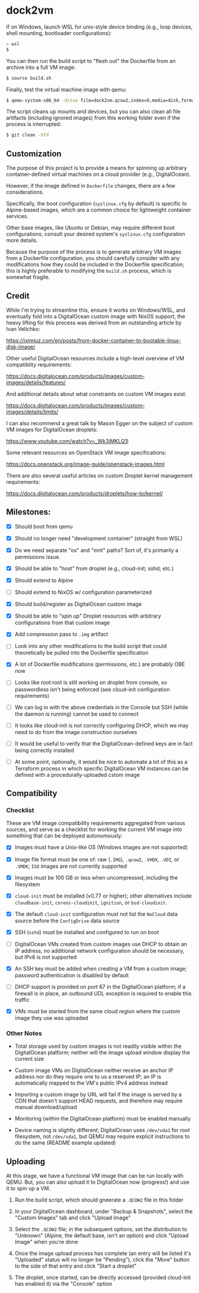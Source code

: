 # dock2vm

If on Windows, launch WSL for unix-style device binding (e.g., loop devices, shell mounting, bootloader configurations):

```sh
> wsl
$
```

You can then run the build script to "flesh out" the Dockerfile from an archive into a full VM image:

```sh
$ source build.sh
```

Finally, test the virtual machine image with qemu:

```sh
$ qemu-system-x86_64 -drive file=dock2vm.qcow2,index=0,media=disk,format=qcow2,if=virtio
```

The script cleans up mounts and devices, but you can also clean all file artifacts (including ignored images) from this working folder even if the process is interrupted:

```sh
$ git clean -Xfd
```

## Customization

The purpose of this project is to provide a means for spinning up arbitrary container-defined virtual machines on a cloud provider (e.g., DigitalOcean).

However, if the image defined in `Dockerfile` changes, there are a few considerations.

Specifically, the boot configuration (`syslinux.cfg` by default) is specific to Alpine-based images, which are a common choice for lightweight container services.

Other base images, like Ubuntu or Debian, may require different boot configurations; consult your desired system's `syslinux.cfg` configuration more details.

Because the purpose of the process is to generate arbitrary VM images from a Dockerfile configuration, you should carefully consider with any modifications how they could be included in the Dockerfile specification; this is highly preferable to modifying the `build.sh` process, which is somewhat fragile.

## Credit

While I'm trying to streamline this, ensure it works on Windows/WSL, and eventually fold into a DigitalOcean custom image with NixOS support, the heavy lifting for this process was derived from an outstanding article by Ivan Velichko:

https://iximiuz.com/en/posts/from-docker-container-to-bootable-linux-disk-image/

Other useful DigitalOcean resources include a high-level overview of VM compatiblity requirements:

https://docs.digitalocean.com/products/images/custom-images/details/features/

And additional details about what constraints on custom VM images exist:

https://docs.digitalocean.com/products/images/custom-images/details/limits/

I can also recommend a great talk by Mason Egger on the subject of custom VM images for DigitalOcean droplets:

https://www.youtube.com/watch?v=_Wk3jMKLQ1I

Some relevant resources on OpenStack VM image specifications:

https://docs.openstack.org/image-guide/openstack-images.html

There are also several useful articles on custom Droplet kernel management requirements:

https://docs.digitalocean.com/products/droplets/how-to/kernel/

## Milestones:

- [x] Should boot from qemu

- [x] Should no longer need "development container" (straight from WSL)

- [x] Do we need separate "os" and "mnt" paths? Sort of, it's primarily a permissions issue.

- [x] Should be able to "host" from droplet (e.g., cloud-init; sshd; etc.)

- [x] Should extend to Alpine

- [ ] Should extend to NixOS w/ configuration parameterized

- [x] Should build/register as DigitalOcean custom image

- [x] Should be able to "spin up" Droplet resources with arbitrary configurations from that custom image

- [x] Add compression pass to `.img` artifact

- [ ] Look into any other modifications to the build script that could theoretically be pulled into the Dockerfile specification

- [x] A lot of Dockerfile modifications (permissions, etc.) are probably OBE now

- [ ] Looks like root:root is still working on droplet from console, so passwordless isn't being enforced (see cloud-init configuration requirements)

- [ ] We can log in with the above credentials in the Console but SSH (while the daemon is running) cannot be used to connect

- [ ] It looks like cloud-init is not correctly configuring DHCP, which we may need to do from the image construction ourselves

- [ ] It would be useful to verify that the DigitalOcean-defined keys are in fact being correctly installed

- [ ] At some point, optionally, it would be nice to automate a lot of this as a Terraform process in which specific DigitalOcean VM instances can be defined with a procedurally-uploaded cstom image

## Compatibility

### Checklist

These are VM image compatibility requirements aggregated from various sources, and serve as a checklist for working the current VM image into something that can be deployed autonomously:

- [x] Images must have a Unix-like OS (Windows images are not supported)

- [x] Image file format must be one of: raw (`.IMG`), `.qcow2`, `.VHDX`, `.VDI`, or `.VMDK`; `ISO` images are not currently supported

- [x] Images must be 100 GB or less when uncompressed, including the filesystem

- [x] `cloud-init` must be installed (v0.77 or higher); other alternatives include `cloudbase-init`, `coreos-cloudinit`, `ignition`, or `bsd-cloudinit`.

- [x] The default `cloud-init` configuration must not list the `NoCloud` data source before the `ConfigDrive` data source

- [x] SSH (`sshd`) must be installed and configured to run on boot

- [ ] DigitalOcean VMs created from custom images use DHCP to obtain an IP address; no additional network configuration should be necessary, but IPv6 is not supported

- [x] An SSH key must be added when creating a VM from a custom image; password authentication is disabled by default

- [ ] DHCP support is provided on port 67 in the DigitalOcean platform; if a firewall is in place, an outbound UDL exception is required to enable this traffic

- [x] VMs must be started from the same cloud region where the custom image they use was uploaded

### Other Notes

* Total storage used by custom images is not readily visible within the DigitalOcean platform; neither will the image upload window display the current size

* Custom image VMs on DigitalOcean neither receive an anchor IP address nor do they require one to us a reserved IP; an IP is automatically mapped to the VM's public IPv4 address instead

* Importing a custom image by URL will fail if the image is served by a CDN that doesn't support HEAD requests, and therefore may require manual download/upload

* Monitoring (within the DigitalOcean platform) must be enabled manually

* Device naming is slightly different; DigitalOcean uses `/dev/vda1` for root filesystem, not `/dev/sda1`, but QEMU may require explicit instructions to do the same (README example updated)

## Uploading

At this stage, we have a functional VM image that can be run locally with QEMU. But, you can also upload it to DigitalOcean now (progress!) and use it to spin up a VM.

1. Run the build script, which should gneerate a `.QCOW2` file in this folder

1. In your DigitalOcean dashboard, under "Backup & Snapshots", select the "Custom Images" tab and click "Upload Image"

1. Select the `.QCOW2` file; in the subsequent options, set the distribution to "Unknown" (Alpine, the default base, isn't an option) and click "Upload Image" when you're done

1. Once the image upload process has complete (an entry will be listed it's "Uploaded" status will no longer be "Pending"), click the "More" button to the side of that entry and click "Start a droplet"

1. The droplet, once started, can be directly accessed (provided cloud-init has enabled it) via the "Console" option
